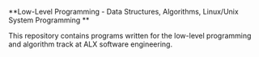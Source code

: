 **Low-Level Programming - Data Structures, Algorithms, Linux/Unix System Programming
**

This repository contains programs written for the low-level programming and algorithm track at ALX software engineering.
